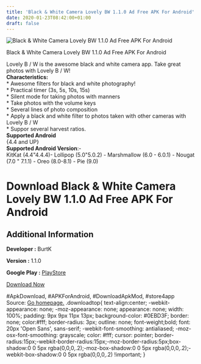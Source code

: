 ```yaml
---
title: 'Black & White Camera Lovely BW 1.1.0 Ad Free APK For Android'
date: 2020-01-23T08:42:00+01:00
draft: false
---
```


![Black & White Camera Lovely BW 1.1.0 Ad Free APK For Android](https://i0.wp.com/apkhome.net/wp-content/uploads/2020/01/Black-White-Camera-Lovely-BW-1.1.0-Ad-Free.png "Black & White Camera Lovely BW 1.1.0 Ad Free APK For Android")

  

Black & White Camera Lovely BW 1.1.0 Ad Free APK For Android

Lovely B / W is the awesome black and white camera app. Take great photos with Lovely B / W!  
**Characteristics:**  
\* Awesome filters for black and white photography!  
\* Practical timer (3s, 5s, 10s, 15s)  
\* Silent mode for taking photos with manners  
\* Take photos with the volume keys  
\* Several lines of photo composition  
\* Apply a black and white filter to photos taken with other cameras with Lovely B / W  
\* Suppor several harvest ratios.  
**Supported Android**  
{4.4 and UP}  
**Supported Android Version**:-  
KitKat (4.4"4.4.4)- Lollipop (5.0"5.0.2) - Marshmallow (6.0 - 6.0.1) - Nougat (7.0 " 7.1.1) - Oreo (8.0-8.1) - Pie (9.0)

Download Black & White Camera Lovely BW 1.1.0 Ad Free APK For Android
=====================================================================

Additional Information
----------------------

**Developer :** BurtK

**Version :** 1.1.0

**Google Play :** [PlayStore](https://play.google.com/store/apps/details?id=com.github.skyfe79.lovely.bw)

  

[Download Now](https://store4app.co/post/black-amp-white-camera-lovely-bw-1-1-0-ad-free-apk-for-android_1579765072)

  
#ApkDownload, #APKForAndroid, #DownloadApkMod, #store4app  
Source: [Go homepage.](https://store4app.co/post/black-amp-white-camera-lovely-bw-1-1-0-ad-free-apk-for-android_1579765072) .downloadtop{ text-align:center; -webkit-appearance: none; -moz-appearance: none; appearance: none; width: 100%; padding: 9px 9px 11px 13px; background-color: #0EBD3F; border: none; color:#fff; border-radius: 3px; outline: none; font-weight;bold; font: 20px 'Open Sans', sans-serif; -webkit-font-smoothing: antialiased; -moz-osx-font-smoothing: grayscale; color: #fff; cursor: pointer; border-radius:15px;-webkit-border-radius:15px;-moz-border-radius:5px;box-shadow:0 0 5px rgba(0,0,0,.2);-moz-box-shadow:0 0 5px rgba(0,0,0,.2);-webkit-box-shadow:0 0 5px rgba(0,0,0,.2) !important; }
